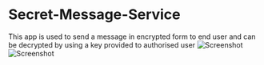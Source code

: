 # Secret-Message-Service
This app is used to send a message in encrypted form to end user and can be decrypted by using a key provided to authorised user
![Screenshot](https://cloud.githubusercontent.com/assets/17498090/21591487/9b9360e6-d12a-11e6-91e1-2fc6dd02a573.png)
![Screenshot](https://cloud.githubusercontent.com/assets/17498090/21591532/151d8bc6-d12b-11e6-8a3c-9cd5a5013782.jpg)
